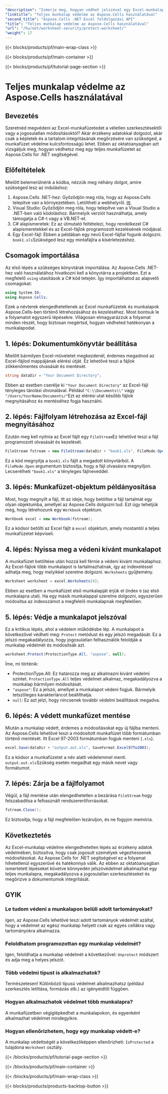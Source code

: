 ```yaml
---
"description": "Ismerje meg, hogyan védhet jelszóval egy Excel-munkalapot az Aspose.Cells for .NET használatával. Lépésről lépésre bemutató az adatok egyszerű védelméhez."
"linktitle": "Teljes munkalap védelme az Aspose.Cells használatával"
"second_title": "Aspose.Cells .NET Excel feldolgozási API"
"title": "Teljes munkalap védelme az Aspose.Cells használatával"
"url": "/hu/net/worksheet-security/protect-worksheet/"
"weight": 17
---
```


{{< blocks/products/pf/main-wrap-class >}}

{{< blocks/products/pf/main-container >}}

{{< blocks/products/pf/tutorial-page-section >}}

# Teljes munkalap védelme az Aspose.Cells használatával

## Bevezetés
Szeretnéd megvédeni az Excel-munkafüzetedet a véletlen szerkesztésektől vagy a jogosulatlan módosításoktól? Akár érzékeny adatokkal dolgozol, akár csak a képletek és a tartalom integritásának megőrzésére van szükséged, a munkafüzet védelme kulcsfontosságú lehet. Ebben az oktatóanyagban azt vizsgáljuk meg, hogyan védhetsz meg egy teljes munkafüzetet az Aspose.Cells for .NET segítségével.
## Előfeltételek
Mielőtt belemerülnénk a kódba, nézzük meg néhány dolgot, amire szükséged lesz az induláshoz:
1. Aspose.Cells .NET-hez: Győződjön meg róla, hogy az Aspose.Cells telepítve van a környezetében. Letöltheti a webhelyről. [itt](https://releases.aspose.com/cells/net/).
2. Visual Studio: Győződjön meg róla, hogy telepítve van a Visual Studio a .NET-ben való kódoláshoz. Bármelyik verziót használhatja, amely támogatja a C#-t vagy a VB.NET-et.
3. C# alapismeretek: Ez az útmutató feltételezi, hogy rendelkezel C# alapismeretekkel és az Excel-fájlok programozott kezelésének módjával.
4. Egy Excel-fájl: Ebben a példában egy nevű Excel-fájllal fogunk dolgozni. `book1.xls`Szükséged lesz egy mintafájlra a kísérletezéshez.
## Csomagok importálása
Az első lépés a szükséges könyvtárak importálása. Az Aspose.Cells .NET-hez való használatához hivatkozni kell a könyvtárra a projektben. Ezt a megfelelő `using` utasítások a C# kód tetején.
Így importálhatod az alapvető csomagokat:
```csharp
using System.IO;
using Aspose.Cells;
```
Ezek a névterek elengedhetetlenek az Excel munkafüzetek és munkalapok Aspose.Cells-ben történő létrehozásához és kezeléséhez.
Most bontsuk le a folyamatot egyszerű lépésekre. Világosan elmagyarázzuk a folyamat minden részét, hogy biztosan megértsd, hogyan védheted hatékonyan a munkalapodat.
## 1. lépés: Dokumentumkönyvtár beállítása
Mielőtt bármilyen Excel-műveletet megkezdenél, érdemes megadnod az Excel-fájlod mappájának elérési útját. Ez lehetővé teszi a fájlok zökkenőmentes olvasását és mentését.
```csharp
string dataDir = "Your Document Directory";
```
Ebben az esetben cserélje ki `"Your Document Directory"` az Excel-fájl tényleges tárolási útvonalával. Például `"C:\\Documents\\"` vagy `"/Users/YourName/Documents/"`Ezt az elérési utat később fájlok megnyitásához és mentéséhez fogja használni.
## 2. lépés: Fájlfolyam létrehozása az Excel-fájl megnyitásához
Ezután meg kell nyitnia az Excel fájlt egy `FileStream`Ez lehetővé teszi a fájl programozott olvasását és kezelését.
```csharp
FileStream fstream = new FileStream(dataDir + "book1.xls", FileMode.Open);
```
Ez a kód megnyitja a `book1.xls` fájlt a megadott könyvtárból. A `FileMode.Open` argumentum biztosítja, hogy a fájl olvasásra megnyíljon. Lecserélheti `"book1.xls"` a tényleges fájlneveddel.
## 3. lépés: Munkafüzet-objektum példányosítása
Most, hogy megnyílt a fájl, itt az ideje, hogy betöltse a fájl tartalmát egy olyan objektumba, amellyel az Aspose.Cells dolgozni tud. Ezt úgy tehetjük meg, hogy létrehozunk egy `Workbook` objektum.
```csharp
Workbook excel = new Workbook(fstream);
```
Ez a kódsor betölti az Excel fájlt a `excel` objektum, amely mostantól a teljes munkafüzetet képviseli.
## 4. lépés: Nyissa meg a védeni kívánt munkalapot
A munkafüzet betöltése után hozzá kell férnie a védeni kívánt munkalaphoz. Az Excel-fájlok több munkalapot is tartalmazhatnak, így az indexeléssel adhatja meg, hogy melyikkel szeretne dolgozni. `Worksheets` gyűjtemény.
```csharp
Worksheet worksheet = excel.Worksheets[0];
```
Ebben az esetben a munkafüzet első munkalapját érjük el (index `0` (az első munkalapra utal). Ha egy másik munkalappal szeretne dolgozni, egyszerűen módosítsa az indexszámot a megfelelő munkalapnak megfelelően.
## 5. lépés: Védje a munkalapot jelszóval
Ez a kritikus lépés, ahol a védelem működésbe lép. A munkalapot a következővel védheti meg: `Protect` metódust és egy jelszó megadását. Ez a jelszó megakadályozza, hogy jogosulatlan felhasználók feloldják a munkalap védelmét és módosítsák azt.
```csharp
worksheet.Protect(ProtectionType.All, "aspose", null);
```
Íme, mi történik:
- ProtectionType.All: Ez határozza meg az alkalmazni kívánt védelmi szintet. `ProtectionType.All` teljes védelmet alkalmaz, megakadályozva a munkalap bármilyen módosítását.
- `"aspose"`: Ez a jelszó, amellyel a munkalapot védeni fogjuk. Bármelyik tetszőleges karakterláncot beállíthatja.
- `null`: Ez azt jelzi, hogy nincsenek további védelmi beállítások megadva.
## 6. lépés: A védett munkafüzet mentése
Miután a munkalap védett, érdemes a módosításokat egy új fájlba menteni. Az Aspose.Cells lehetővé teszi a módosított munkafüzet több formátumban történő mentését. Itt Excel 97-2003 formátumban fogjuk menteni (`.xls`).
```csharp
excel.Save(dataDir + "output.out.xls", SaveFormat.Excel97To2003);
```
Ez a kódsor a munkafüzetet a név alatti védelemmel menti. `output.out.xls`Szükség esetén megadhat egy másik nevet vagy formátumot.
## 7. lépés: Zárja be a fájlfolyamot
Végül, a fájl mentése után elengedhetetlen a bezárása `FileStream` hogy felszabadítsa a felhasznált rendszererőforrásokat.
```csharp
fstream.Close();
```
Ez biztosítja, hogy a fájl megfelelően lezáruljon, és ne fogyjon memória.
## Következtetés
Az Excel-munkalap védelme elengedhetetlen lépés az érzékeny adatok védelmében, biztosítva, hogy csak jogosult személyek végezhessenek módosításokat. Az Aspose.Cells for .NET segítségével ez a folyamat hihetetlenül egyszerűvé és hatékonnyá válik. Az ebben az oktatóanyagban ismertetett lépéseket követve könnyedén jelszóvédelmet alkalmazhat egy teljes munkalapra, megakadályozva a jogosulatlan szerkesztéseket és megőrizve a dokumentumok integritását.
## GYIK
### Le tudom védeni a munkalapon belüli adott tartományokat?  
Igen, az Aspose.Cells lehetővé teszi adott tartományok védelmét azáltal, hogy a védelmet az egész munkalap helyett csak az egyes cellákra vagy tartományokra alkalmazza.
### Feloldhatom programozottan egy munkalap védelmét?  
Igen, feloldhatja a munkalap védelmét a következővel: `Unprotect` módszert és adja meg a helyes jelszót.
### Több védelmi típust is alkalmazhatok?  
Természetesen! Különböző típusú védelmet alkalmazhatsz (például szerkesztés letiltása, formázás stb.) az igényeidtől függően.
### Hogyan alkalmazhatok védelmet több munkalapra?  
A munkafüzetben végiglépkedhet a munkalapokon, és egyenként alkalmazhat védelmet mindegyikre.
### Hogyan ellenőrizhetem, hogy egy munkalap védett-e?  
A munkalap védettségét a következőképpen ellenőrizheti: `IsProtected` a tulajdona `Worksheet` osztály.

{{< /blocks/products/pf/tutorial-page-section >}}

{{< /blocks/products/pf/main-container >}}

{{< /blocks/products/pf/main-wrap-class >}}

{{< blocks/products/products-backtop-button >}}